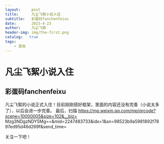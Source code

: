 ```yaml
---
layout:     post
title:      凡尘飞絮小说入住
subtitle:   彩蛋码fanchenfeixu
date:       2023-4-23
author:     凡尘飞絮
header-img: img/the-first.png
catalog:   true
tags:
    - 其他
---
```

# 凡尘飞絮小说入住
## 彩蛋码fanchenfeixu
凡尘飞絮的小说正式入住！目前刚刚搭好框架，里面的内容还没有完善（小说太多了），以后会进一步完善。
最后，扫描
https://mp.weixin.qq.com/mp/qrcode?scene=10000005&size=102&__biz=
Mzg3NDgzNDY5Mg==&mid=2247483733&idx=1&sn=98523b9a5981892f7897ed95d46d269f&send_time=


关注一下吧！

